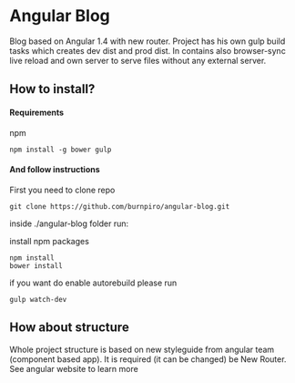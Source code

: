 # Angular Blog

Blog based on Angular 1.4 with new router. Project has his own gulp build tasks which creates dev dist and prod dist. In contains also browser-sync live reload and own server to serve files without any external server.

## How to install?

#### Requirements

npm

    npm install -g bower gulp



#### And follow instructions

First you need to clone repo

    git clone https://github.com/burnpiro/angular-blog.git

inside ./angular-blog folder run:

install npm packages

    npm install
    bower install

if you want do enable autorebuild please run

    gulp watch-dev


## How about structure

Whole project structure is based on new styleguide from angular team (component based app). It is required (it can be changed) be New Router. See angular website to learn more
